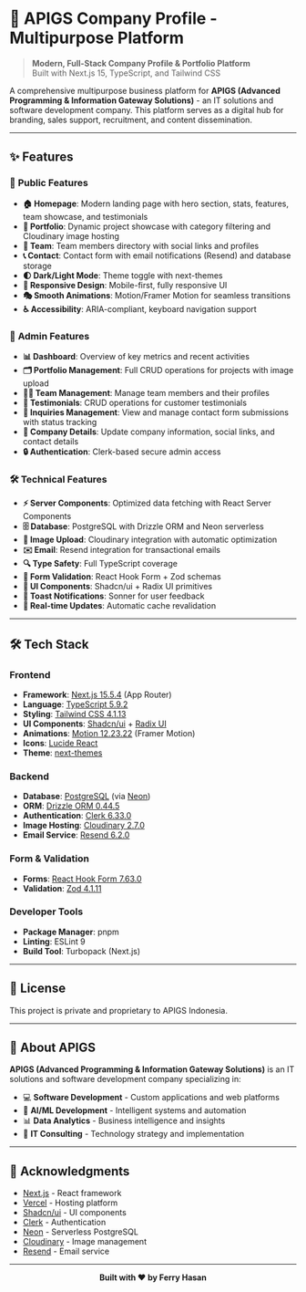 # 🚀 APIGS Company Profile - Multipurpose Platform

> **Modern, Full-Stack Company Profile & Portfolio Platform**  
> Built with Next.js 15, TypeScript, and Tailwind CSS

A comprehensive multipurpose business platform for **APIGS (Advanced Programming & Information Gateway Solutions)** - an IT solutions and software development company. This platform serves as a digital hub for branding, sales support, recruitment, and content dissemination.

---

## ✨ Features

### 🎨 **Public Features**

- **🏠 Homepage**: Modern landing page with hero section, stats, features, team showcase, and testimonials
- **💼 Portfolio**: Dynamic project showcase with category filtering and Cloudinary image hosting
- **👥 Team**: Team members directory with social links and profiles
- **📞 Contact**: Contact form with email notifications (Resend) and database storage
- **🌓 Dark/Light Mode**: Theme toggle with next-themes
- **📱 Responsive Design**: Mobile-first, fully responsive UI
- **🎭 Smooth Animations**: Motion/Framer Motion for seamless transitions
- **♿ Accessibility**: ARIA-compliant, keyboard navigation support

### 🔐 **Admin Features**

- **📊 Dashboard**: Overview of key metrics and recent activities
- **🗂️ Portfolio Management**: Full CRUD operations for projects with image upload
- **👨‍💼 Team Management**: Manage team members and their profiles
- **💬 Testimonials**: CRUD operations for customer testimonials
- **📧 Inquiries Management**: View and manage contact form submissions with status tracking
- **🏢 Company Details**: Update company information, social links, and contact details
- **🔒 Authentication**: Clerk-based secure admin access

### 🛠️ **Technical Features**

- **⚡ Server Components**: Optimized data fetching with React Server Components
- **🗄️ Database**: PostgreSQL with Drizzle ORM and Neon serverless
- **📸 Image Upload**: Cloudinary integration with automatic optimization
- **✉️ Email**: Resend integration for transactional emails
- **🔍 Type Safety**: Full TypeScript coverage
- **📝 Form Validation**: React Hook Form + Zod schemas
- **🎨 UI Components**: Shadcn/ui + Radix UI primitives
- **🍞 Toast Notifications**: Sonner for user feedback
- **🔄 Real-time Updates**: Automatic cache revalidation

---

## 🛠️ Tech Stack

### **Frontend**

- **Framework**: [Next.js 15.5.4](https://nextjs.org/) (App Router)
- **Language**: [TypeScript 5.9.2](https://www.typescriptlang.org/)
- **Styling**: [Tailwind CSS 4.1.13](https://tailwindcss.com/)
- **UI Components**: [Shadcn/ui](https://ui.shadcn.com/) + [Radix UI](https://www.radix-ui.com/)
- **Animations**: [Motion 12.23.22](https://motion.dev/) (Framer Motion)
- **Icons**: [Lucide React](https://lucide.dev/)
- **Theme**: [next-themes](https://github.com/pacocoursey/next-themes)

### **Backend**

- **Database**: [PostgreSQL](https://www.postgresql.org/) (via [Neon](https://neon.tech/))
- **ORM**: [Drizzle ORM 0.44.5](https://orm.drizzle.team/)
- **Authentication**: [Clerk 6.33.0](https://clerk.com/)
- **Image Hosting**: [Cloudinary 2.7.0](https://cloudinary.com/)
- **Email Service**: [Resend 6.2.0](https://resend.com/)

### **Form & Validation**

- **Forms**: [React Hook Form 7.63.0](https://react-hook-form.com/)
- **Validation**: [Zod 4.1.11](https://zod.dev/)

### **Developer Tools**

- **Package Manager**: pnpm
- **Linting**: ESLint 9
- **Build Tool**: Turbopack (Next.js)

---

## 📄 License

This project is private and proprietary to APIGS Indonesia.

---

## 🏢 About APIGS

**APIGS (Advanced Programming & Information Gateway Solutions)** is an IT solutions and software development company specializing in:

- 💻 **Software Development** - Custom applications and web platforms
- 🤖 **AI/ML Development** - Intelligent systems and automation
- 📊 **Data Analytics** - Business intelligence and insights
- 🔧 **IT Consulting** - Technology strategy and implementation

---

## 🙏 Acknowledgments

- [Next.js](https://nextjs.org/) - React framework
- [Vercel](https://vercel.com/) - Hosting platform
- [Shadcn/ui](https://ui.shadcn.com/) - UI components
- [Clerk](https://clerk.com/) - Authentication
- [Neon](https://neon.tech/) - Serverless PostgreSQL
- [Cloudinary](https://cloudinary.com/) - Image management
- [Resend](https://resend.com/) - Email service

---

<div align="center">

**Built with ❤️ by Ferry Hasan**

</div>
